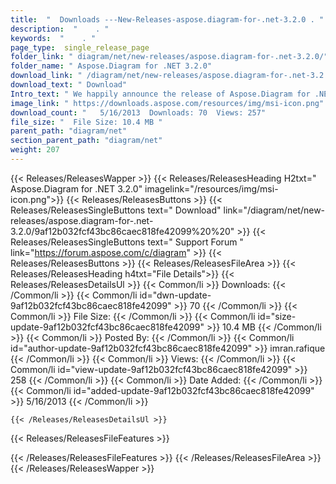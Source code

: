 ```yaml
---
title:  "  Downloads ---New-Releases-aspose.diagram-for-.net-3.2.0 . " 
description:  "    . " 
keywords:  "    . " 
page_type:  single_release_page
folder_link: " diagram/net/new-releases/aspose.diagram-for-.net-3.2.0/"
folder_name: " Aspose.Diagram for .NET 3.2.0"
download_link: " /diagram/net/new-releases/aspose.diagram-for-.net-3.2.0/9af12b032fcf43bc86caec818fe42099"
download_text: " Download"
Intro_text: " We happily announce the release of Aspose.Diagram for .NET 3.2.0. This release i..."
image_link: " https://downloads.aspose.com/resources/img/msi-icon.png"
download_count: "   5/16/2013  Downloads: 70  Views: 257"
file_size: "  File Size: 10.4 MB "
parent_path: "diagram/net"
section_parent_path: "diagram/net"
weight: 207 
---
```


{{< Releases/ReleasesWapper >}}
  {{< Releases/ReleasesHeading H2txt=" Aspose.Diagram for .NET 3.2.0" imagelink="/resources/img/msi-icon.png">}}
  {{< Releases/ReleasesButtons >}}
    {{< Releases/ReleasesSingleButtons text=" Download" link="/diagram/net/new-releases/aspose.diagram-for-.net-3.2.0/9af12b032fcf43bc86caec818fe42099%20%20" >}}
    {{< Releases/ReleasesSingleButtons text=" Support Forum " link="https://forum.aspose.com/c/diagram" >}}
  {{< Releases/ReleasesButtons >}}
  {{< Releases/ReleasesFileArea >}}
    {{< Releases/ReleasesHeading h4txt="File Details">}}
    {{< Releases/ReleasesDetailsUl >}}
            {{< Common/li  >}} Downloads: {{< /Common/li >}} 
      {{< Common/li id="dwn-update-9af12b032fcf43bc86caec818fe42099" >}} 70 {{< /Common/li >}} 
      {{< Common/li  >}} File Size: {{< /Common/li >}} 
      {{< Common/li id="size-update-9af12b032fcf43bc86caec818fe42099" >}} 10.4 MB {{< /Common/li >}} 
      {{< Common/li  >}} Posted By: {{< /Common/li >}} 
      {{< Common/li id="author-update-9af12b032fcf43bc86caec818fe42099" >}} imran.rafique {{< /Common/li >}} 
      {{< Common/li  >}} Views: {{< /Common/li >}} 
      {{< Common/li id="view-update-9af12b032fcf43bc86caec818fe42099" >}} 258 {{< /Common/li >}} 
      {{< Common/li  >}} Date Added: {{< /Common/li >}} 
      {{< Common/li id="added-update-9af12b032fcf43bc86caec818fe42099" >}} 5/16/2013 {{< /Common/li >}} 

    {{< /Releases/ReleasesDetailsUl >}}

  {{< Releases/ReleasesFileFeatures >}}
      
  {{< /Releases/ReleasesFileFeatures >}}
 {{< /Releases/ReleasesFileArea >}}
{{< /Releases/ReleasesWapper >}}


